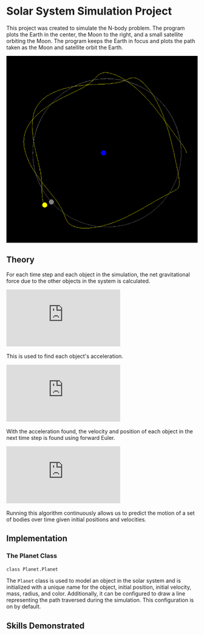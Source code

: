 # Solar System Simulation Project
 
This project was created to simulate the N-body problem. The program plots the Earth in the center, the Moon to the right, and a small satellite orbiting the Moon. The program keeps the Earth in focus and plots the path taken as the Moon and satellite orbit the Earth.

![N-Body Problem Simulation Screenshot](https://github.com/BrandonBNguyen/SolarSystemSimulation/blob/main/screenshots/showcase.PNG)

## Theory

For each time step and each object in the simulation, the net gravitational force due to the other objects in the system is calculated.

![Net force due to gravity equation](https://latex.codecogs.com/gif.latex?%5Clarge%20%5Cleft%28%20%5Cvec%7BF_%7B%5Ctext%7Bnet%7D%7D%7D%5Cright%29_i%20%3D%20%5Csum_%7B%5Csubstack%7Bj%3D1%5C%5Cj%5Cneq%20i%7D%7D%5En%20%5Cfrac%7BGm_im_j%7D%7B%7C%7C%5Cvec%7Br%7D_j-%5Cvec%7Br%7D_i%7C%7C%5E2%7D%20%5Cfrac%7B%5Cvec%7Br%7D_j-%5Cvec%7Br%7D_i%7D%7B%7C%7C%5Cvec%7Br%7D_j-%5Cvec%7Br%7D_i%7C%7C%7D%20%3D%5Csum_%7B%5Csubstack%7Bj%3D1%5C%5Cj%5Cneq%20i%7D%7D%5En%20%5Cfrac%7BGm_im_j%7D%7B%7C%7C%5Cvec%7Br%7D_j-%5Cvec%7Br%7D_i%7C%7C%5E3%7D%20%5Cleft%28%5Cvec%7Br%7D_j-%5Cvec%7Br%7D_i%20%5Cright%20%29)

This is used to find each object's acceleration.

![Net acceleration due to net force](https://latex.codecogs.com/gif.latex?%5CLARGE%20%5Cvec%7Ba%7D_i%20%3D%20%5Cfrac%7B%5Cleft%28%20%5Cvec%7BF_%7B%5Ctext%7Bnet%7D%7D%7D%5Cright%29_i%7D%7Bm_i%7D)

With the acceleration found, the velocity and position of each object in the next time step is found using forward Euler.

![Forward euler algorithm](https://latex.codecogs.com/gif.latex?%5Chuge%20%5Cbegin%7Balign*%7D%20%5Cvec%7Bv%7D%28t_%7Bi&plus;1%7D%29%26%3D%5Cvec%7Ba%7D%28t_%7Bi&plus;1%7D%29%5C%3Bdt%20&plus;%20%5Cvec%7Bv%7D%28t_%7Bi%7D%29%5C%5C%20%5Cvec%7Bx%7D%28t_%7Bi&plus;1%7D%29%26%3D%5Cvec%7Bv%7D%28t_%7Bi&plus;1%7D%29%5C%3Bdt%20&plus;%20%5Cvec%7Bx%7D%28t_%7Bi%7D%29%20%5Cend%7Balign*%7D)

Running this algorithm continuously allows us to predict the motion of a set of bodies over time given initial positions and velocities.

## Implementation

### The Planet Class

```class Planet.Planet```

The `Planet` class is used to model an object in the solar system and is initialized with a unique name for the object, initial position, initial velocity, mass, radius, and color. Additionally, it can be configured to draw a line representing the path traversed during the simulation. This configuration is on by default.

## Skills Demonstrated

